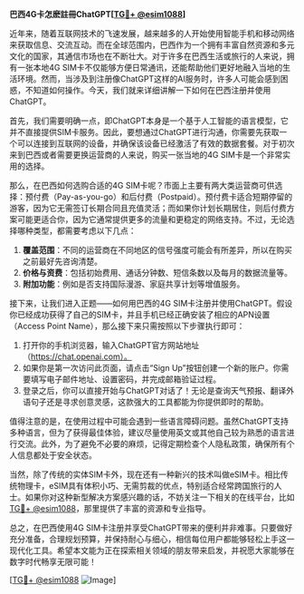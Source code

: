 **巴西4G卡怎麽註冊ChatGPT[[TG💪+ @esim1088](https://t.me/s/esim1088)]**

近年来，随着互联网技术的飞速发展，越来越多的人开始使用智能手机和移动网络来获取信息、交流互动。而在全球范围内，巴西作为一个拥有丰富自然资源和多元文化的国家，其通信市场也在不断壮大。对于许多在巴西生活或旅行的人来说，拥有一张本地4G SIM卡不仅能够方便日常通讯，还能帮助他们更好地融入当地的生活环境。然而，当涉及到注册像ChatGPT这样的AI服务时，许多人可能会感到困惑，不知道如何操作。今天，我们就来详细讲解一下如何在巴西注册并使用ChatGPT。

首先，我们需要明确一点，即ChatGPT本身是一个基于人工智能的语言模型，它并不直接提供SIM卡服务。因此，要想通过ChatGPT进行沟通，你需要先获取一个可以连接到互联网的设备，并确保该设备已经激活了有效的数据套餐。对于初次来到巴西或者需要更换运营商的人来说，购买一张当地的4G SIM卡是一个非常实用的选择。

那么，在巴西如何选购合适的4G SIM卡呢？市面上主要有两大类运营商可供选择：预付费（Pay-as-you-go）和后付费（Postpaid）。预付费卡适合短期停留的游客，因为它无需签订长期合同且充值灵活；而如果你计划长期居住，则后付费方案可能更适合你，因为它通常提供更多的流量和更稳定的网络支持。不过，无论选择哪种类型，都需要考虑以下几点：

1. **覆盖范围**：不同的运营商在不同地区的信号强度可能会有所差异，所以在购买之前最好先咨询清楚。
2. **价格与资费**：包括初始费用、通话分钟数、短信条数以及每月的数据流量等。
3. **附加功能**：例如是否支持国际漫游、家庭共享计划等增值服务。

接下来，让我们进入正题——如何用巴西的4G SIM卡注册并使用ChatGPT。假设你已经成功获得了自己的SIM卡，并且手机已经正确安装了相应的APN设置（Access Point Name），那么接下来只需按照以下步骤执行即可：

1. 打开你的手机浏览器，输入ChatGPT官方网站地址（https://chat.openai.com）。
2. 如果你是第一次访问此页面，请点击“Sign Up”按钮创建一个新的账户。你需要填写电子邮件地址、设置密码，并完成邮箱验证过程。
3. 登录之后，你可以直接开始与ChatGPT对话了！无论是查询天气预报、翻译外语句子还是寻求创意灵感，这款强大的工具都能为你提供即时的帮助。

值得注意的是，在使用过程中可能会遇到一些语言障碍问题。虽然ChatGPT支持多种语言，但为了获得最佳体验，建议尽量使用英文或其他自己较为熟悉的语言进行交流。此外，为了避免不必要的麻烦，记得定期检查个人隐私政策，确保所有个人信息都处于安全状态。

当然，除了传统的实体SIM卡外，现在还有一种新兴的技术叫做eSIM卡。相比传统物理卡，eSIM具有体积小巧、无需剪裁的优点，特别适合经常跨国旅行的人士。如果你对这种新型解决方案感兴趣的话，不妨关注一下相关的在线平台，比如[TG💪+ @esim1088](https://t.me/s/esim1088)，那里提供了丰富的资源和专业指导。

总之，在巴西使用4G SIM卡注册并享受ChatGPT带来的便利并非难事。只要做好充分准备，合理规划预算，并保持耐心与细心，相信每位用户都能够轻松上手这一现代化工具。希望本文能为正在探索相关领域的朋友带来启发，并祝愿大家能够在数字时代畅享无限可能！

[[TG💪+ @esim1088](https://t.me/s/esim1088) ![Image](https://i.postimg.cc/4NQfJmqS/Snipaste-2025-05-13-00-14-12.png)]